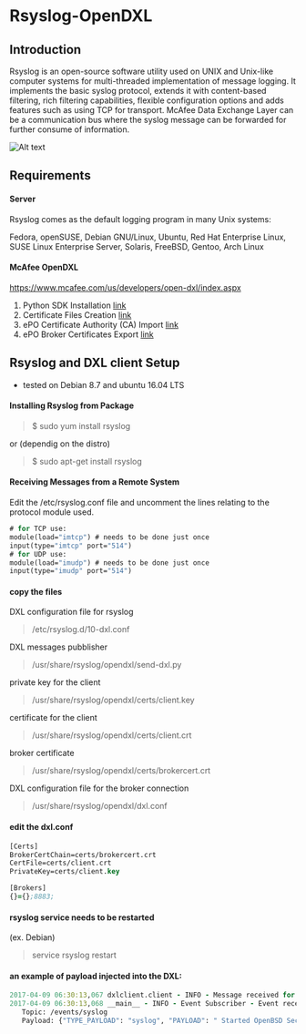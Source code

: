 # Rsyslog-OpenDXL

## Introduction

Rsyslog is an open-source software utility used on UNIX and Unix-like computer systems for multi-threaded implementation of message logging.
It implements the basic syslog protocol, extends it with content-based filtering, rich filtering capabilities, flexible configuration options and adds features such as using TCP for transport.
McAfee Data Exchange Layer can be a communication bus where the syslog message can be forwarded for further consume of information.

![Alt text](https://cloud.githubusercontent.com/assets/24607076/24838967/0c684b54-1d4a-11e7-8a06-d43aade6f368.png "Structure")

## Requirements
####  Server
Rsyslog comes as the default logging program in many Unix systems:

Fedora, openSUSE, Debian GNU/Linux, Ubuntu, Red Hat Enterprise Linux, SUSE Linux Enterprise Server, Solaris, FreeBSD, Gentoo, Arch Linux

#### McAfee OpenDXL

https://www.mcafee.com/us/developers/open-dxl/index.aspx

1. Python SDK Installation [link](https://opendxl.github.io/opendxl-client-python/pydoc/installation.html)
2. Certificate Files Creation [link](https://opendxl.github.io/opendxl-client-python/pydoc/certcreation.html)
3. ePO Certificate Authority (CA) Import [link](https://opendxl.github.io/opendxl-client-python/pydoc/epocaimport.html)
4. ePO Broker Certificates Export  [link](https://opendxl.github.io/opendxl-client-python/pydoc/epobrokercertsexport.html)



## Rsyslog and DXL client Setup
* tested on Debian 8.7 and ubuntu 16.04 LTS

#### Installing Rsyslog from Package

> $ sudo yum install rsyslog

or (dependig on the distro)

> $ sudo apt-get install rsyslog

#### Receiving Messages from a Remote System
Edit the /etc/rsyslog.conf file and uncomment the lines relating to the protocol module used.

```clj
# for TCP use:
module(load="imtcp") # needs to be done just once 
input(type="imtcp" port="514")
# for UDP use:
module(load="imudp") # needs to be done just once 
input(type="imudp" port="514")
```
#### copy the files 

DXL configuration file for rsyslog
> /etc/rsyslog.d/10-dxl.conf

DXL messages pubblisher
> /usr/share/rsyslog/opendxl/send-dxl.py

private key for the client
> /usr/share/rsyslog/opendxl/certs/client.key

certificate for the client
> /usr/share/rsyslog/opendxl/certs/client.crt

broker certificate
> /usr/share/rsyslog/opendxl/certs/brokercert.crt

DXL configuration file for the broker connection
> /usr/share/rsyslog/opendxl/dxl.conf

#### edit the dxl.conf
```clj
[Certs]
BrokerCertChain=certs/brokercert.crt
CertFile=certs/client.crt
PrivateKey=certs/client.key

[Brokers]
{}={};8883;
```

#### rsyslog service needs to be restarted
(ex. Debian)
> service rsyslog restart

#### an example of payload injected into the DXL:
```clj
2017-04-09 06:30:13,067 dxlclient.client - INFO - Message received for topic /events/syslog
2017-04-09 06:30:13,068 __main__ - INFO - Event Subscriber - Event received:
   Topic: /events/syslog
   Payload: {"TYPE_PAYLOAD": "syslog", "PAYLOAD": " Started OpenBSD Secure Shell server.", "SRC_HOST": "host01"}
```


